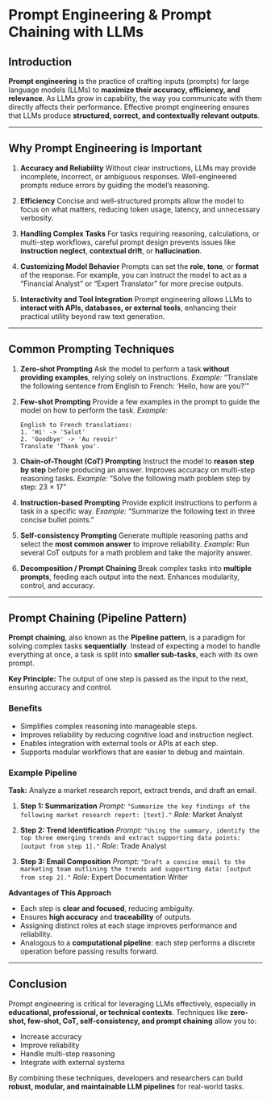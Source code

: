 # **Prompt Engineering & Prompt Chaining with LLMs**

## **Introduction**

**Prompt engineering** is the practice of crafting inputs (prompts) for large language models (LLMs) to **maximize their accuracy, efficiency, and relevance**. As LLMs grow in capability, the way you communicate with them directly affects their performance. Effective prompt engineering ensures that LLMs produce **structured, correct, and contextually relevant outputs**.

---

## **Why Prompt Engineering is Important**

1. **Accuracy and Reliability**
   Without clear instructions, LLMs may provide incomplete, incorrect, or ambiguous responses. Well-engineered prompts reduce errors by guiding the model’s reasoning.

2. **Efficiency**
   Concise and well-structured prompts allow the model to focus on what matters, reducing token usage, latency, and unnecessary verbosity.

3. **Handling Complex Tasks**
   For tasks requiring reasoning, calculations, or multi-step workflows, careful prompt design prevents issues like **instruction neglect**, **contextual drift**, or **hallucination**.

4. **Customizing Model Behavior**
   Prompts can set the **role**, **tone**, or **format** of the response. For example, you can instruct the model to act as a “Financial Analyst” or “Expert Translator” for more precise outputs.

5. **Interactivity and Tool Integration**
   Prompt engineering allows LLMs to **interact with APIs, databases, or external tools**, enhancing their practical utility beyond raw text generation.

---

## **Common Prompting Techniques**

1. **Zero-shot Prompting**
   Ask the model to perform a task **without providing examples**, relying solely on instructions.
   *Example:* “Translate the following sentence from English to French: ‘Hello, how are you?’”

2. **Few-shot Prompting**
   Provide a few examples in the prompt to guide the model on how to perform the task.
   *Example:*

   ```
   English to French translations:
   1. 'Hi' -> 'Salut'
   2. 'Goodbye' -> 'Au revoir'
   Translate 'Thank you'.
   ```

3. **Chain-of-Thought (CoT) Prompting**
   Instruct the model to **reason step by step** before producing an answer. Improves accuracy on multi-step reasoning tasks.
   *Example:* “Solve the following math problem step by step: 23 × 17”

4. **Instruction-based Prompting**
   Provide explicit instructions to perform a task in a specific way.
   *Example:* “Summarize the following text in three concise bullet points.”

5. **Self-consistency Prompting**
   Generate multiple reasoning paths and select the **most common answer** to improve reliability.
   *Example:* Run several CoT outputs for a math problem and take the majority answer.

6. **Decomposition / Prompt Chaining**
   Break complex tasks into **multiple prompts**, feeding each output into the next. Enhances modularity, control, and accuracy.

---

## **Prompt Chaining (Pipeline Pattern)**

**Prompt chaining**, also known as the **Pipeline pattern**, is a paradigm for solving complex tasks **sequentially**. Instead of expecting a model to handle everything at once, a task is split into **smaller sub-tasks**, each with its own prompt.

**Key Principle:** The output of one step is passed as the input to the next, ensuring accuracy and control.

### **Benefits**

* Simplifies complex reasoning into manageable steps.
* Improves reliability by reducing cognitive load and instruction neglect.
* Enables integration with external tools or APIs at each step.
* Supports modular workflows that are easier to debug and maintain.

### **Example Pipeline**

**Task:** Analyze a market research report, extract trends, and draft an email.

1. **Step 1: Summarization**
   *Prompt:* `"Summarize the key findings of the following market research report: [text]."`
   *Role:* Market Analyst

2. **Step 2: Trend Identification**
   *Prompt:* `"Using the summary, identify the top three emerging trends and extract supporting data points: [output from step 1]."`
   *Role:* Trade Analyst

3. **Step 3: Email Composition**
   *Prompt:* `"Draft a concise email to the marketing team outlining the trends and supporting data: [output from step 2]."`
   *Role:* Expert Documentation Writer

**Advantages of This Approach**

* Each step is **clear and focused**, reducing ambiguity.
* Ensures **high accuracy** and **traceability** of outputs.
* Assigning distinct roles at each stage improves performance and reliability.
* Analogous to a **computational pipeline**: each step performs a discrete operation before passing results forward.

---

## **Conclusion**

Prompt engineering is critical for leveraging LLMs effectively, especially in **educational, professional, or technical contexts**. Techniques like **zero-shot, few-shot, CoT, self-consistency, and prompt chaining** allow you to:

* Increase accuracy
* Improve reliability
* Handle multi-step reasoning
* Integrate with external systems

By combining these techniques, developers and researchers can build **robust, modular, and maintainable LLM pipelines** for real-world tasks.